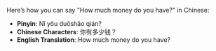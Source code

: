 Here’s how you can say "How much money do you have?" in Chinese:

- **Pinyin**: Nǐ yǒu duōshǎo qián?
- **Chinese Characters**: 你有多少钱？
- **English Translation**: How much money do you have?